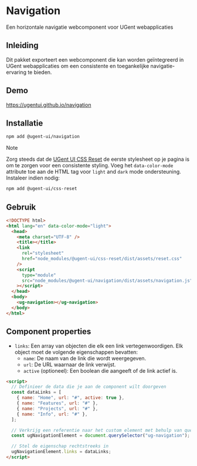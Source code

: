 # Navigation

Een horizontale navigatie webcomponent voor UGent webapplicaties

## Inleiding

Dit pakket exporteert een webcomponent die kan worden geïntegreerd in UGent webapplicaties om een consistente en toegankelijke navigatie-ervaring te bieden.

## Demo

https://ugentui.github.io/navigation

## Installatie

```bash
npm add @ugent-ui/navigation
```

> [!NOTE]
> Zorg steeds dat de [UGent UI CSS Reset](https://www.npmjs.com/package/@ugent-ui/css-reset?activeTab=readme) de eerste stylesheet op je pagina is om te zorgen voor een consistente styling. Voeg het `data-color-mode` attribute toe aan de HTML tag voor `light` and `dark` mode ondersteuning. Instaleer indien nodig:

```bash
npm add @ugent-ui/css-reset
```

## Gebruik

```html
<!DOCTYPE html>
<html lang="en" data-color-mode="light">
  <head>
    <meta charset="UTF-8" />
    <title></title>
    <link
      rel="stylesheet"
      href="node_modules/@ugent-ui/css-reset/dist/assets/reset.css"
    />
    <script
      type="module"
      src="node_modules/@ugent-ui/navigation/dist/assets/navigation.js"
    ></script>
  </head>
  <body>
    <ug-navigation></ug-navigation>
  </body>
</html>
```

## Component properties

- `links`: Een array van objecten die elk een link vertegenwoordigen. Elk object moet de volgende eigenschappen bevatten:
  - `name`: De naam van de link die wordt weergegeven.
  - `url`: De URL waarnaar de link verwijst.
  - `active` (optioneel): Een boolean die aangeeft of de link actief is.

```html
<script>
  // Definieer de data die je aan de component wilt doorgeven
  const dataLinks = [
    { name: "Home", url: "#", active: true },
    { name: "Features", url: "#" },
    { name: "Projects", url: "#" },
    { name: "Info", url: "#" },
  ];

  // Verkrijg een referentie naar het custom element met behulp van querySelector
  const ugNavigationElement = document.querySelector("ug-navigation");

  // Stel de eigenschap rechtstreeks in
  ugNavigationElement.links = dataLinks;
</script>
```
